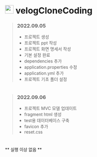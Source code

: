 # <img src="https://static.velog.io/favicon.ico" type="image/x-icon" width="28px"/> velogCloneCoding

> ### 2022.09.05
> - 프로젝트 생성
> - 프로젝트 ppt 작성
> - 프로젝트 화면 명세서 작성
> - 기본 설정 완료
>  - dependencies 추가
>  - application.properties 수정
>  - application.yml 추가
>  - 프로젝트 기초 폴더 설정



#



> ### 2022.09.06
> - 프로젝트 MVC 모델 업데이트
> - fragment html 생성
> - test용 데이터베이스 구축
> - favicon 추가
> - reset.css 



#
** 실행 이상 없음 **
